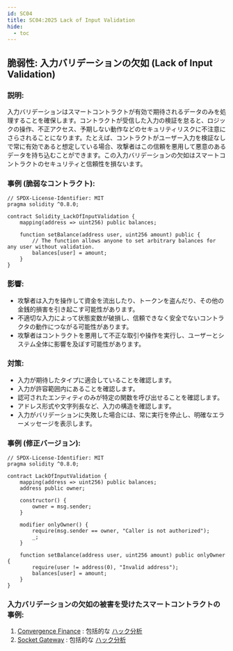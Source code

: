 ```yaml
---
id: SC04
title: SC04:2025 Lack of Input Validation
hide:
  - toc
---
```


## 脆弱性: 入力バリデーションの欠如 (Lack of Input Validation)

### 説明:
入力バリデーションはスマートコントラクトが有効で期待されるデータのみを処理することを確保します。コントラクトが受信した入力の検証を怠ると、ロジックの操作、不正アクセス、予期しない動作などのセキュリティリスクに不注意にさらされることになります。たとえば、コントラクトがユーザー入力を検証なしで常に有効であると想定している場合、攻撃者はこの信頼を悪用して悪意のあるデータを持ち込むことができます。この入力バリデーションの欠如はスマートコントラクトのセキュリティと信頼性を損ないます。

### 事例 (脆弱なコントラクト):

```
// SPDX-License-Identifier: MIT
pragma solidity ^0.8.0;

contract Solidity_LackOfInputValidation {
    mapping(address => uint256) public balances;

    function setBalance(address user, uint256 amount) public {
        // The function allows anyone to set arbitrary balances for any user without validation.
        balances[user] = amount;
    }
}
```
### 影響:
- 攻撃者は入力を操作して資金を流出したり、トークンを盗んだり、その他の金銭的損害を引き起こす可能性があります。
- 不適切な入力によって状態変数が破損し、信頼できなく安全でないコントラクタの動作につながる可能性があります。
- 攻撃者はコントラクトを悪用して不正な取引や操作を実行し、ユーザーとシステム全体に影響を及ぼす可能性があります。

### 対策:
- 入力が期待したタイプに適合していることを確認します。
- 入力が許容範囲内にあることを確認します。
- 認可されたエンティティのみが特定の関数を呼び出せることを確認します。
- アドレス形式や文字列長など、入力の構造を確認します。
- 入力がバリデーションに失敗した場合には、常に実行を停止し、明確なエラーメッセージを表示します。

### 事例 (修正バージョン):
```
// SPDX-License-Identifier: MIT
pragma solidity ^0.8.0;

contract LackOfInputValidation {
    mapping(address => uint256) public balances;
    address public owner;

    constructor() {
        owner = msg.sender;
    }

    modifier onlyOwner() {
        require(msg.sender == owner, "Caller is not authorized");
        _;
    }

    function setBalance(address user, uint256 amount) public onlyOwner {
        require(user != address(0), "Invalid address");
        balances[user] = amount;
    }
}
```
### 入力バリデーションの欠如の被害を受けたスマートコントラクトの事例:
1. [Convergence Finance](https://etherscan.io/address/0x2b083beaaC310CC5E190B1d2507038CcB03E7606#code) : 包括的な [ハック分析](https://blog.solidityscan.com/convergence-finance-hack-analysis-12e6acd9ea08)
2. [Socket Gateway](https://etherscan.io/address/0x3a23F943181408EAC424116Af7b7790c94Cb97a5#code) : 包括的な [ハック分析](https://blog.solidityscan.com/socket-gateway-hack-analysis-b0e9567f7d3e)

